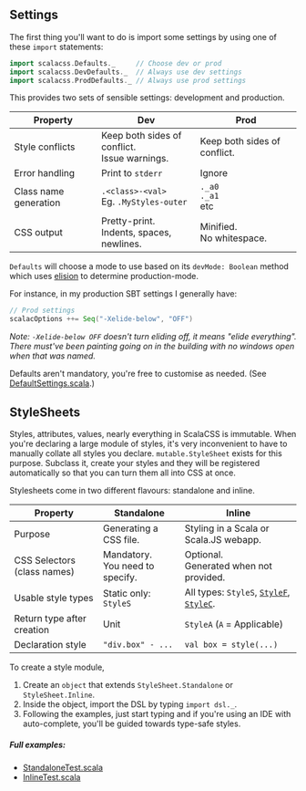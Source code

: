 ## Settings

The first thing you'll want to do is import some settings by using one of these `import` statements:

```scala
import scalacss.Defaults._     // Choose dev or prod
import scalacss.DevDefaults._  // Always use dev settings
import scalacss.ProdDefaults._ // Always use prod settings
```

This provides two sets of sensible settings: development and production.

Property | Dev | Prod
--- | --- | ---
Style conflicts       | Keep both sides of conflict. <br/> Issue warnings. | Keep both sides of conflict.
Error handling        | Print to `stderr` | Ignore
Class name generation | `.<class>-<val>` <br/> Eg. `.MyStyles-outer` | `._a0` <br/> `._a1` <br/> etc
CSS output            | Pretty-print. <br/> Indents, spaces, newlines. | Minified. <br/> No whitespace.

`Defaults` will choose a mode to use based on its `devMode: Boolean` method
which uses
[elision](http://www.scala-lang.org/api/current/scala/annotation/elidable.html)
to determine production-mode.

For instance, in my production SBT settings I generally have:

```scala
// Prod settings
scalacOptions ++= Seq("-Xelide-below", "OFF")
```

_Note: `-Xelide-below OFF` doesn't turn eliding off, it means "elide everything". There must've been painting going on in the building with no windows open when that was named._

Defaults aren't mandatory, you're free to customise as needed.
(See [DefaultSettings.scala](https://github.com/japgolly/scalacss/blob/master/core/shared/src/main/scala/scalacss/defaults/DefaultSettings.scala).)

## StyleSheets

Styles, attributes, values, nearly everything in ScalaCSS is immutable.
When you're declaring a large module of styles, it's very inconvenient to have
to manually collate all styles you declare.
`mutable.StyleSheet` exists for this purpose. Subclass it, create your styles
and they will be registered automatically so that you can turn them all into
CSS at once.

Stylesheets come in two different flavours: standalone and inline.

Property | Standalone | Inline
--- | --- | ---
Purpose                           | Generating a CSS file. | Styling in a Scala or Scala.JS webapp.
CSS Selectors <br/> (class names) | Mandatory. <br/> You need to specify. | Optional. <br/> Generated when not provided.
Usable style types                | Static only: `StyleS` | All types: `StyleS`, [`StyleF`](stylef.md), [`StyleC`](nested.md).
Return type after creation        | Unit | `StyleA` (`A` = Applicable)
Declaration style                 | `"div.box" - ...` | `val box = style(...)`

To create a style module,
1. Create an `object` that extends `StyleSheet.Standalone` or `StyleSheet.Inline`.
1. Inside the object, import the DSL by typing `import dsl._`.
1. Following the examples, just start typing and if you're using an IDE with auto-complete, you'll be guided towards type-safe styles.

##### Full examples:

* [StandaloneTest.scala](https://github.com/japgolly/scalacss/blob/master/core/src/test/scala/scalacss/full/StandaloneTest.scala)
* [InlineTest.scala](https://github.com/japgolly/scalacss/blob/master/core/src/test/scala/scalacss/full/InlineTest.scala)

